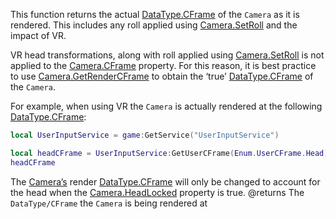 This function returns the actual [DataType.CFrame](https://developer.roblox.com/search#stq=CFrame) of the `Camera` as it is rendered. This includes any roll applied using [Camera.SetRoll](https://developer.roblox.com/api-reference/function/Camera/SetRoll) and the impact of VR.

VR head transformations, along with roll applied using [Camera.SetRoll](https://developer.roblox.com/api-reference/function/Camera/SetRoll) is not applied to the [Camera.CFrame](https://developer.roblox.com/api-reference/property/Camera/CFrame) property. For this reason, it is best practice to use [Camera.GetRenderCFrame](https://developer.roblox.com/api-reference/function/Camera/GetRenderCFrame) to obtain the ‘true’ [DataType.CFrame](https://developer.roblox.com/search#stq=CFrame) of the `Camera`.

For example, when using VR the `Camera` is actually rendered at the following [DataType.CFrame](https://developer.roblox.com/search#stq=CFrame):

```lua
local UserInputService = game:GetService("UserInputService")

local headCFrame = UserInputService:GetUserCFrame(Enum.UserCFrame.Head)
headCFrame
```

The [Camera’s](https://developer.roblox.com/api-reference/class/Camera) render [DataType.CFrame](https://developer.roblox.com/search#stq=CFrame) will only be changed to account for the head when the [Camera.HeadLocked](https://developer.roblox.com/api-reference/property/Camera/HeadLocked) property is true.
@returns The `DataType/CFrame` the `Camera` is being rendered at